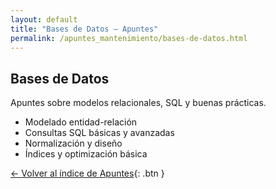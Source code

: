 ```yaml
---
layout: default
title: "Bases de Datos — Apuntes"
permalink: /apuntes_mantenimiento/bases-de-datos.html
---
```


## Bases de Datos

Apuntes sobre modelos relacionales, SQL y buenas prácticas.

- Modelado entidad-relación
- Consultas SQL básicas y avanzadas
- Normalización y diseño
- Índices y optimización básica

[← Volver al índice de Apuntes](/apuntes/index.html){: .btn }

